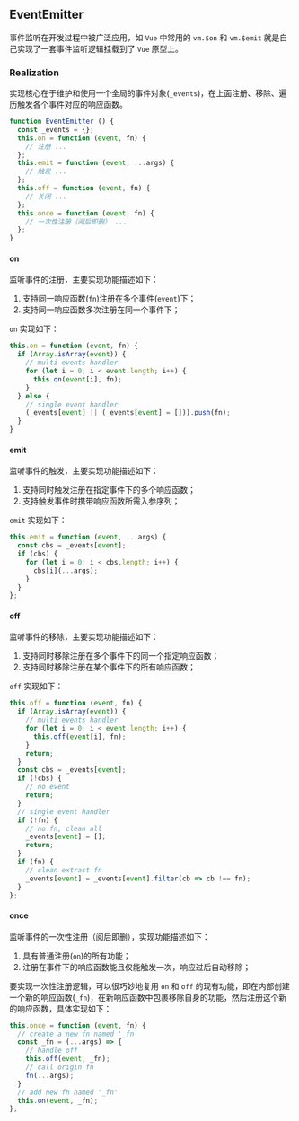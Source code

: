 ## EventEmitter

事件监听在开发过程中被广泛应用，如 `Vue` 中常用的 `vm.$on` 和 `vm.$emit` 就是自己实现了一套事件监听逻辑挂载到了 `Vue` 原型上。

### Realization

实现核心在于维护和使用一个全局的事件对象(`_events`)，在上面注册、移除、遍历触发各个事件对应的响应函数。

```javascript
function EventEmitter () {
  const _events = {};
  this.on = function (event, fn) {
    // 注册 ...
  };
  this.emit = function (event, ...args) {
    // 触发 ...
  };
  this.off = function (event, fn) {
    // 关闭 ...
  };
  this.once = function (event, fn) {
    // 一次性注册（阅后即删） ...
  };
}
```

#### on

监听事件的注册，主要实现功能描述如下：

1. 支持同一响应函数(`fn`)注册在多个事件(`event`)下；
2. 支持同一响应函数多次注册在同一个事件下；

`on` 实现如下：

```javascript
this.on = function (event, fn) {
  if (Array.isArray(event)) {
    // multi events handler
    for (let i = 0; i < event.length; i++) {
      this.on(event[i], fn);
    }
  } else {
    // single event handler
    (_events[event] || (_events[event] = [])).push(fn);
  }
}
```

#### emit

监听事件的触发，主要实现功能描述如下：

1. 支持同时触发注册在指定事件下的多个响应函数；
2. 支持触发事件时携带响应函数所需入参序列；

`emit` 实现如下：

```javascript
this.emit = function (event, ...args) {
  const cbs = _events[event];
  if (cbs) {
    for (let i = 0; i < cbs.length; i++) {
      cbs[i](...args);
    }
  }
};
```

#### off

监听事件的移除，主要实现功能描述如下：

1. 支持同时移除注册在多个事件下的同一个指定响应函数；
2. 支持同时移除注册在某个事件下的所有响应函数；

`off` 实现如下：

```javascript
this.off = function (event, fn) {
  if (Array.isArray(event)) {
    // multi events handler
    for (let i = 0; i < event.length; i++) {
      this.off(event[i], fn);
    }
    return;
  }
  const cbs = _events[event];
  if (!cbs) {
    // no event
    return;
  }
  // single event handler
  if (!fn) {
    // no fn, clean all
    _events[event] = [];
    return;
  }
  if (fn) {
    // clean extract fn
    _events[event] = _events[event].filter(cb => cb !== fn);
  }
};
```
#### once

监听事件的一次性注册（阅后即删），实现功能描述如下：

1. 具有普通注册(`on`)的所有功能；
2. 注册在事件下的响应函数能且仅能触发一次，响应过后自动移除；

要实现一次性注册逻辑，可以很巧妙地复用 `on` 和 `off` 的现有功能，即在内部创建一个新的响应函数(`_fn`)，在新响应函数中包裹移除自身的功能，然后注册这个新的响应函数，具体实现如下：

```javascript
this.once = function (event, fn) {
  // create a new fn named '_fn'
  const _fn = (...args) => {
    // handle off
    this.off(event, _fn);
    // call origin fn
    fn(...args);
  }
  // add new fn named '_fn'
  this.on(event, _fn);
};
```